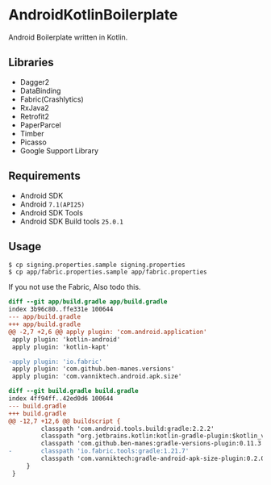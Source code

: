 # AndroidKotlinBoilerplate
Android Boilerplate written in Kotlin.

## Libraries
- Dagger2
- DataBinding
- Fabric(Crashlytics)
- RxJava2
- Retrofit2
- PaperParcel
- Timber
- Picasso
- Google Support Library

## Requirements

- Android SDK
- Android `7.1(API25)`
- Android SDK Tools
- Android SDK Build tools `25.0.1`

## Usage

```
$ cp signing.properties.sample signing.properties
$ cp app/fabric.properties.sample app/fabric.properties
```

If you not use the Fabric, Also todo this.
```diff
diff --git app/build.gradle app/build.gradle
index 3b96c80..ffe331e 100644
--- app/build.gradle
+++ app/build.gradle
@@ -2,7 +2,6 @@ apply plugin: 'com.android.application'
 apply plugin: 'kotlin-android'
 apply plugin: 'kotlin-kapt'

-apply plugin: 'io.fabric'
 apply plugin: 'com.github.ben-manes.versions'
 apply plugin: 'com.vanniktech.android.apk.size'

diff --git build.gradle build.gradle
index 4ff94ff..42ed0d6 100644
--- build.gradle
+++ build.gradle
@@ -12,7 +12,6 @@ buildscript {
         classpath 'com.android.tools.build:gradle:2.2.2'
         classpath "org.jetbrains.kotlin:kotlin-gradle-plugin:$kotlin_version"
         classpath 'com.github.ben-manes:gradle-versions-plugin:0.11.3'
-        classpath 'io.fabric.tools:gradle:1.21.7'
         classpath 'com.vanniktech:gradle-android-apk-size-plugin:0.2.0'
     }
 }
```
